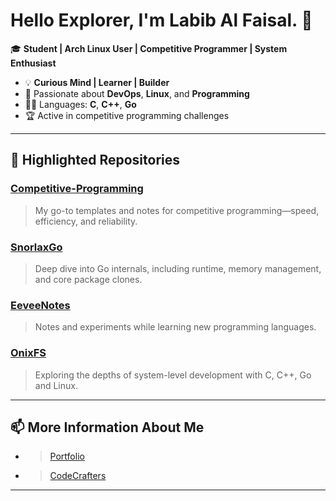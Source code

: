 # Hello Explorer, I'm **Labib Al Faisal**. 👋

🎓 **Student | Arch Linux User | Competitive Programmer | System Enthusiast**

- 💡 **Curious Mind | Learner | Builder**
- 🌟 Passionate about **DevOps**, **Linux**, and **Programming**
- 🧑‍💻 Languages: **C**, **C++**, **Go**
- 🏆 Active in competitive programming challenges

---

## 🚀 Highlighted Repositories

### [Competitive-Programming](https://github.com/labib0x0hunter/Competitive-Programming)
> My go-to templates and notes for competitive programming—speed, efficiency, and reliability.

### [SnorlaxGo](https://github.com/labib0x0hunter/SnorlaxGo)
> Deep dive into Go internals, including runtime, memory management, and core package clones.

### [EeveeNotes](https://github.com/labib0x0hunter/EeveeNotes)
> Notes and experiments while learning new programming languages.

### [OnixFS](https://github.com/labib0x0hunter/OnixFS)
> Exploring the depths of system-level development with C, C++, Go and Linux.

---

## 📫 More Information About Me

<!-- Add your social links here (LinkedIn, Twitter, etc.) if you want! -->
- > [Portfolio](https://labib0x0hunter.netlify.app/)
- > [CodeCrafters](https://app.codecrafters.io/users/labib0x0hunter)

---
